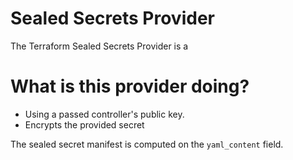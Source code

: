 # Sealed Secrets Provider
The Terraform Sealed Secrets Provider is a 

# What is this provider doing?

* Using a passed controller's public key.
* Encrypts the provided secret

The sealed secret manifest is computed on the `yaml_content` field.